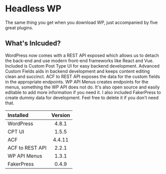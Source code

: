 # Headless WP

The same thing you get when you download WP, just accompanied by five great plugins.

## What's Inlcuded?

WordPress now comes with a REST API exposed which allows us to detach the back-end and use modern front-end frameworks like React and Vue. Included is Custom Post Type UI for easy backend development. Advanced Custom Fields aids in backend development and keeps content editing clean and succinct. ACF to REST API exposes the data for the custom fields in the appropriate endpoints. WP API Menus creates endpoints for the menus, something the WP API does not do. It's also open source and easily editable to add more information if you need it. I also included FakerPress to create dummy data for development. Feel free to delete it if you don't need that.

| Installed | Version |
|:---|:---:|
| WordPress | 4.8.1 |
| CPT UI | 1.5.5 |
| ACF | 4.4.11 |
| ACF to REST API | 2.2.1 |
| WP API Menus | 1.3.1 |
| FakerPress |  0.4.9 |

